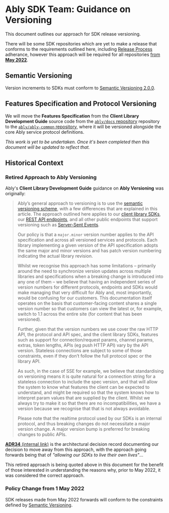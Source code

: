 # Ably SDK Team: Guidance on Versioning

This document outlines our approach for SDK release versioning.

There will be some SDK repositories which are yet to make a release that conforms to the requirements outlined here,
including [Release Process](releases.md#release-process) adherance, however this approach will be required for all repositories
[from **May 2022**](#policy-change-from-1-may-2022).

## Semantic Versioning

Version increments to SDKs must conform to [Semantic Versioning 2.0.0](https://semver.org/).

## Features Specification and Protocol Versioning

We will move the **Features Specification** from the **Client Library Development Guide** source code from the
[`ably/docs` repository](https://github.com/ably/docs) repository to the [`ably/ably-common` repository](https://github.com/ably/ably-common),
where it will be versioned alongside the core Ably service protocol definitions.

_This work is yet to be undertaken. Once it's been completed then this document will be updated to reflect that._

## Historical Context

### Retired Approach to Ably Versioning

Ably's **Client Library Development Guide** guidance on **Ably Versioning** was originally:

> Ably’s general approach to versioning is to use the [semantic versioning scheme](https://semver.org/), with a few differences that are explained in this article. The approach outlined here applies to our [client library SDKs](https://ably.com/download), our [REST API endpoints](https://docs.ably.com/rest-api), and all other public endpoints that support versioning such as [Server-Sent Events](https://docs.ably.com/sse).
>
> Our policy is that a `major.minor` version number applies to the API specification and across all versioned services and protocols. Each library implementing a given version of the API specification adopts the same major and minor versions and has patch version numbering indicating the actual library revision.
>
> Whilst we recognise this approach has some limitations – primarily around the need to synchronize version updates across multiple libraries and specifications when a breaking change is introduced into any one of them – we believe that having an independent series of version numbers for different protocols, endpoints and SDKs would make managing that very difficult for Ably and, most importantly, would be confusing for our customers. This documentation itself operates on the basis that customer-facing content shares a single version number so that customers can view the latest or, for example, switch to 1.1 across the entire site (for content that has been versioned).
>
> Further, given that the version numbers we use cover the raw HTTP API, the protocol and API spec, and the client library SDKs, features such as support for connection/request params, channel params, extras, token lengths, APIs (eg push HTTP API) vary by the API version. Stateless connections are subject to some of those constraints, even if they don’t follow the full protocol spec or the library API.
>
> As such, in the case of SSE for example, we believe that standardising on versioning means it is quite natural for a connection string for a stateless connection to include the spec version, and that will allow the system to know what features the client can be expected to understand, and might be required so that the system knows how to interpret param values that are supplied by the client. Whilst we always try to make it so that there are no incompatibilities, we have a version because we recognise that that is not always avoidable.
>
> Please note that the realtime protocol used by our SDKs is an internal protocol, and thus breaking changes do not necessitate a major version change. A major version bump is preferred for breaking changes to public APIs.

[**ADR34** (internal link)](https://ably.atlassian.net/wiki/spaces/ENG/pages/1505886246/ADR34+SDK+versioning+policy) is the architectural decision record documenting our decision to move away from this approach, with the approach going forwards being that of _"allowing our SDKs to live their own lives"_...

This retired approach is being quoted above in this document for the benefit of those interested in understanding the reasons why, prior to May 2022, it was considered the correct approach.

### Policy Change from 1 May 2022

SDK releases made from May 2022 forwards will conform to the constraints defined by [Semantic Versioning](#semantic-versioning).
